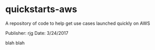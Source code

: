 # quickstarts-aws
A repository of code to help get use cases launched quickly on AWS

Publisher:  rjg
Date:       3/24/2017  

blah blah
